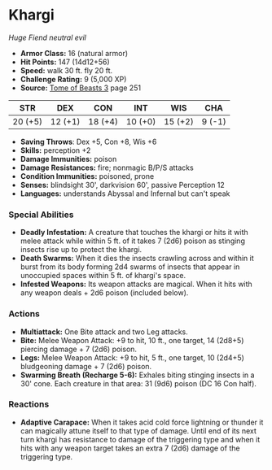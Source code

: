 # Khargi

*Huge* *Fiend* *neutral evil*

- **Armor Class:** 16 (natural armor)
- **Hit Points:** 147 (14d12+56)
- **Speed:** walk 30 ft. fly 20 ft.
- **Challenge Rating:** 9 (5,000 XP)
- **Source:** [Tome of Beasts 3](https://koboldpress.com/kpstore/product/tome-of-beasts-3-for-5th-edition/) page 251

| STR | DEX | CON | INT | WIS | CHA |
| --- | --- | --- | --- | --- | --- |
| 20 (+5) | 12 (+1) | 18 (+4) | 10 (+0) | 15 (+2) | 9 (-1) |

- **Saving Throws**: Dex +5, Con +8, Wis +6
- **Skills:** perception +2
- **Damage Immunities:** poison
- **Damage Resistances:** fire; nonmagic B/P/S attacks
- **Condition Immunities:** poisoned, prone
- **Senses:** blindsight 30', darkvision 60', passive Perception 12
- **Languages:** understands Abyssal and Infernal but can't speak

### Special Abilities

- **Deadly Infestation:** A creature that touches the khargi or hits it with melee attack while within 5 ft. of it takes 7 (2d6) poison as stinging insects rise up to protect the khargi.
- **Death Swarms:** When it dies the insects crawling across and within it burst from its body forming 2d4 swarms of insects that appear in unoccupied spaces within 5 ft. of khargi's space.
- **Infested Weapons:** Its weapon attacks are magical. When it hits with any weapon deals + 2d6 poison (included below).

### Actions

- **Multiattack:** One Bite attack and two Leg attacks.
- **Bite:** Melee Weapon Attack: +9 to hit, 10 ft., one target, 14 (2d8+5) piercing damage + 7 (2d6) poison.
- **Legs:** Melee Weapon Attack: +9 to hit, 5 ft., one target, 10 (2d4+5) bludgeoning damage + 7 (2d6) poison.
- **Swarming Breath (Recharge 5-6):** Exhales biting stinging insects in a 30' cone. Each creature in that area: 31 (9d6) poison (DC 16 Con half).

### Reactions

- **Adaptive Carapace:** When it takes acid cold force lightning or thunder it can magically attune itself to that type of damage. Until end of its next turn khargi has resistance to damage of the triggering type and when it hits with any weapon target takes an extra 7 (2d6) damage of the triggering type.


